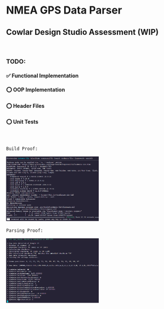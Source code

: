 # NMEA GPS Data Parser

## Cowlar Design Studio Assessment (WIP)

<br>

### TODO: 
#### ✅ Functional Implementation
#### ⭕ OOP Implementation
#### ⭕ Header Files
#### ⭕ Unit Tests

<br>

    Build Proof:
<img src="./docs/screenshots/functional_test_build_nodemcu32s.png" style="width: 50%">

<br>

    Parsing Proof:
<img src="./docs/screenshots/functional_test_run_over_serial.png" style="width: 50%">

<br>

